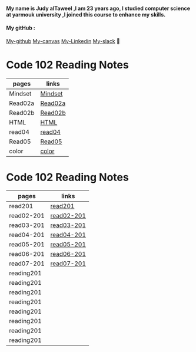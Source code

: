 
#### My name is Judy alTaweel ,I am 23 years ago, I studied computer science at yarmouk university ,I joined this course to enhance my skills.
#### My gitHub :
[My-github](https://github.com/judyal-taweel)
[My-canvas](https://canvas.instructure.com/profile)
[My-Linkedin](https://www.linkedin.com/in/judy-bataineh-9a832a1b7/)
[My-slack](https://app.slack.com/client/TNGRRLUMA/G01MCKS0JG1/user_profile/U01KT1RF5U1)
:black_heart:

# Code 102 Reading Notes

pages | links
----- | -----
Mindset |  [Mindset](https://judyal-taweel.github.io/reading-notes02/Mindset)
Read02a |  [Read02a](https://judyal-taweel.github.io/reading-notes02/Read02a)
Read02b |  [Read02b](https://judyal-taweel.github.io/reading-notes02/Read02b)
HTML |  [HTML](https://judyal-taweel.github.io/reading-notes02/HTML)
read04 |  [read04](https://judyal-taweel.github.io/reading-notes02/read04)
Read05 |  [Read05](https://judyal-taweel.github.io/reading-notes02/Read05)
color |   [color](https://judyal-taweel.github.io/reading-notes02/color)

# Code 102 Reading Notes

pages | links
------| -----
read201 | [read201](https://judyal-taweel.github.io/reading-notes02/read201)
read02-201 | [read02-201](https://judyal-taweel.github.io/reading-notes02/read02-201)
read03-201 | [read03-201](https://judyal-taweel.github.io/reading-notes02/read03-201)
read04-201 | [read04-201](https://judyal-taweel.github.io/reading-notes02/read04-201)
read05-201 | [read05-201](https://judyal-taweel.github.io/reading-notes02/read05-201)
read06-201 | [read06-201](https://judyal-taweel.github.io/reading-notes02/read06-201)
read07-201 | [read07-201](https://judyal-taweel.github.io/reading-notes02/read07-201)
reading201 | []()
reading201 | []()
reading201 | []()
reading201 | []()
reading201 | []()
reading201 | []()
reading201 | []()
reading201 | []()




